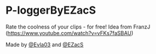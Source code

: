 # P-loggerByEZacS
Rate the coolness of your clips - for free!
Idea from FranzJ (https://www.youtube.com/watch?v=vFKs7faSBAU)

Made by [@Evla03](https://github.com/Evla03) and [@EZacS](https://github.com/EZacS)
